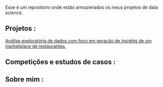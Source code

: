 Esse é um repositorio onde estão armazenados os meus projetos de data science.

## Projetos :
[Análise exploratória de dados com foco em geração de insights de um marketplace de restaurantes.](https://github.com/iannguerra/projects-datascience/tree/main/zomato_data_exploring)
## Competições e estudos de casos :

## Sobre mim :
